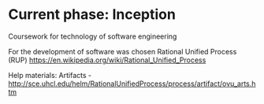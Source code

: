 # Current phase: Inception

Coursework for technology of software engineering

For the development of software was chosen Rational Unified Process (RUP)
https://en.wikipedia.org/wiki/Rational_Unified_Process

Help materials:
Artifacts - http://sce.uhcl.edu/helm/RationalUnifiedProcess/process/artifact/ovu_arts.htm
